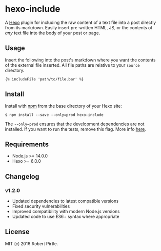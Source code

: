 # hexo-include

A [Hexo](https://github.com/hexojs/hexo) plugin for including the raw content of a text file into a post directly from its markdown. Easily insert pre-written HTML, JS, or the contents of _any_ text file into the body of your post or page.

## Usage

Insert the following into the post's markdown where you want the contents of the external file inserted. All file paths are relative to your `source` directory.
```
{% includeFile 'path/to/file.bar' %}
```

## Install

Install with [npm](https://www.npmjs.com/) from the base directory of your Hexo site:

```
$ npm install --save --only=prod hexo-include
```

The `--only=prod` ensures that the development dependencies are not installed. If you want to run the tests, remove this flag. More info [here](https://docs.npmjs.com/cli/install).

## Requirements

- Node.js >= 14.0.0
- Hexo >= 6.0.0

## Changelog

### v1.2.0
- Updated dependencies to latest compatible versions
- Fixed security vulnerabilities
- Improved compatibility with modern Node.js versions
- Updated code to use ES6+ syntax where appropriate

## License

MIT (c) 2016 Robert Pirtle.
